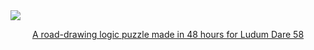 <a href="https://thquinn.itch.io/gimme-drive">
<div>
  <img src="https://github.com/user-attachments/assets/7df9a861-9fb6-47b8-a693-1460fdd59f99" />
  <p align="center">A road-drawing logic puzzle made in 48 hours for Ludum Dare 58</p>
</div>
</a>
